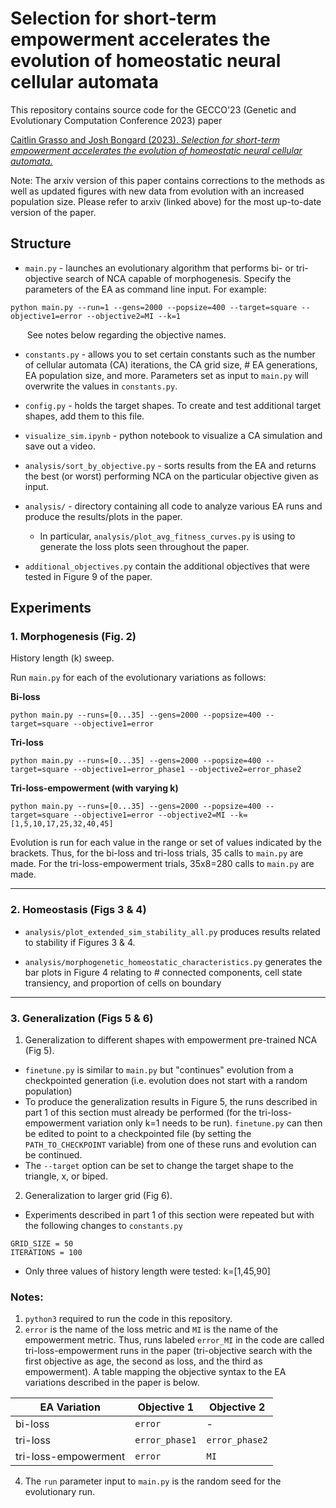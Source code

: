 # Selection for short-term empowerment accelerates the evolution of homeostatic neural cellular automata

This repository contains source code for the GECCO'23 (Genetic and Evolutionary Computation Conference 2023) paper 

[Caitlin Grasso and Josh Bongard (2023). *Selection for short-term empowerment accelerates the evolution of homeostatic neural cellular automata.*](https://arxiv.org/abs/2305.15220)</br> 

Note: The arxiv version of this paper contains corrections to the methods as well as updated figures with new data from evolution with an increased population size. Please refer to arxiv (linked above) for the most up-to-date version of the paper.

## Structure

- `main.py` - launches an evolutionary algorithm that performs bi- or tri-objective search of NCA capable of morphogenesis. Specify the parameters of the EA as command line input. For example:
```
python main.py --run=1 --gens=2000 --popsize=400 --target=square --objective1=error --objective2=MI --k=1
```
&ensp; &nbsp; &nbsp; See notes below regarding the objective names.

- `constants.py` - allows you to set certain constants such as the number of cellular automata (CA) iterations, the CA grid size, # EA generations, EA population size, and more. Parameters set as input to `main.py` will overwrite the values in `constants.py`.

- `config.py` - holds the target shapes. To create and test additional target shapes, add them to this file.

- `visualize_sim.ipynb` - python notebook to visualize a CA simulation and save out a video.

- `analysis/sort_by_objective.py` - sorts results from the EA and returns the best (or worst) performing NCA on the particular objective given as input.

- `analysis/` - directory containing all code to analyze various EA runs and produce the results/plots in the paper.
  - In particular, `analysis/plot_avg_fitness_curves.py` is using to generate the loss plots seen throughout the paper.

- `additional_objectives.py` contain the additional objectives that were tested in Figure 9 of the paper.

## Experiments
### 1. Morphogenesis (Fig. 2)

History length (k) sweep.

Run `main.py` for each of the evolutionary variations as follows:

**Bi-loss**
```
python main.py --runs=[0...35] --gens=2000 --popsize=400 --target=square --objective1=error
```
**Tri-loss**
```
python main.py --runs=[0...35] --gens=2000 --popsize=400 --target=square --objective1=error_phase1 --objective2=error_phase2
```
**Tri-loss-empowerment (with varying k)**
```
python main.py --runs=[0...35] --gens=2000 --popsize=400 --target=square --objective1=error --objective2=MI --k=[1,5,10,17,25,32,40,45]
```

Evolution is run for each value in the range or set of values indicated by the brackets. Thus, for the bi-loss and tri-loss trials, 35 calls to `main.py` are made. For the tri-loss-empowerment trials, 35x8=280 calls to `main.py` are made.

---
### 2. Homeostasis (Figs 3 & 4)

- `analysis/plot_extended_sim_stability_all.py` produces results related to stability if Figures 3 & 4. 

- `analysis/morphogenetic_homeostatic_characteristics.py` generates the bar plots in Figure 4 relating to # connected components, cell state transiency, and proportion of cells on boundary

---
### 3. Generalization (Figs 5 & 6)

1. Generalization to different shapes with empowerment pre-trained NCA (Fig 5). 
- `finetune.py` is similar to `main.py` but "continues" evolution from a checkpointed generation (i.e. evolution does not start with a random population)
- To produce the generalization results in Figure 5, the runs described in part 1 of this section must already be performed (for the tri-loss-empowerment variation only k=1 needs to be run). `finetune.py` can then be edited to point to a checkpointed file (by setting the `PATH_TO_CHECKPOINT` variable) from one of these runs and evolution can be continued.
- The `--target` option can be set to change the target shape to the triangle, x, or biped.

2. Generalization to larger grid (Fig 6).
- Experiments described in part 1 of this section were repeated but with the following changes to `constants.py`
```
GRID_SIZE = 50
ITERATIONS = 100
```
- Only three values of history length were tested: k=[1,45,90]

### Notes: 
1. `python3` required to run the code in this repository.
2. `error` is the name of the loss metric and `MI` is the name of the empowerment metric. Thus, runs labeled `error_MI` in the code are called tri-loss-empowerment runs in the paper (tri-objective search with the first objective as age, the second as loss, and the third as empowerment). A table mapping the objective syntax to the EA variations described in the paper is below.

<div align="center">
  
| EA Variation      | Objective 1 | Objective 2 |
| ----------- | ----------- | ----------- |
| bi-loss      | `error`       | - |
| tri-loss   | `error_phase1`        | `error_phase2` |
| tri-loss-empowerment   |  `error`  | `MI` |  

</div>

4. The `run` parameter input to `main.py` is the random seed for the evolutionary run.

